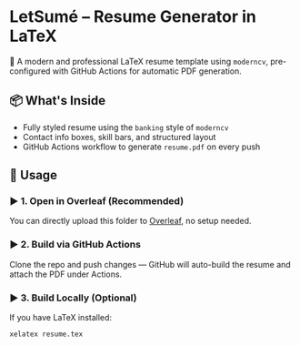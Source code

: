# LetSumé – Resume Generator in LaTeX

🎯 A modern and professional LaTeX resume template using `moderncv`, pre-configured with GitHub Actions for automatic PDF generation.

## 📦 What's Inside

- Fully styled resume using the `banking` style of `moderncv`
- Contact info boxes, skill bars, and structured layout
- GitHub Actions workflow to generate `resume.pdf` on every push

## 🚀 Usage

### ▶️ 1. Open in Overleaf (Recommended)
You can directly upload this folder to [Overleaf](https://overleaf.com), no setup needed.

### ▶️ 2. Build via GitHub Actions
Clone the repo and push changes — GitHub will auto-build the resume and attach the PDF under Actions.

### ▶️ 3. Build Locally (Optional)
If you have LaTeX installed:

```bash
xelatex resume.tex
